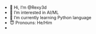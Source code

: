 - 👋 Hi, I’m @Rexy3d
- 👀 I’m interested in AI/ML
- 🌱 I’m currently learning Python language 
- 😇 Pronouns: He/Him
- 

<!---
Rexy3d/Rexy3d is a ✨ special ✨ repository because its `README.md` (this file) appears on your GitHub profile.
You can click the Preview link to take a look at your changes.
--->
